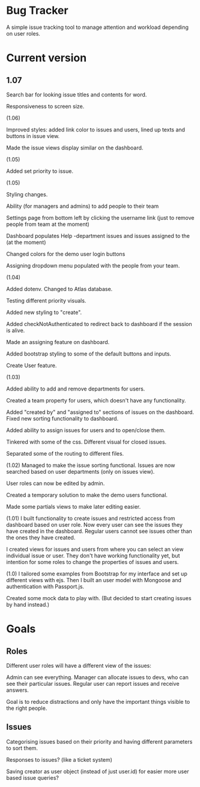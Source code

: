 # Bug Tracker

A simple issue tracking tool to manage attention and workload depending on user roles.

# Current version

## 1.07

Search bar for looking issue titles and contents for word.

Responsiveness to screen size.

(1.06)

Improved styles: added link color to issues and users, lined up texts and buttons in issue view.

Made the issue views display similar on the dashboard.

(1.05)

Added set priority to issue.

(1.05)

Styling changes.

Ability (for managers and admins) to add people to their team

Settings page from bottom left by clicking the username link (just to remove people from team at the moment)

Dashboard populates Help -department issues and issues assigned to the (at the moment)

Changed colors for the demo user login buttons

Assigning dropdown menu populated with the people from your team.

(1.04)

Added dotenv. Changed to Atlas database.

Testing different priority visuals.

Added new styling to "create".

Added checkNotAuthenticated to redirect back to dashboard if the session is alive.

Made an assigning feature on dashboard.

Added bootstrap styling to some of the default buttons and inputs.

Create User feature.

(1.03)

Added ability to add and remove departments for users.

Created a team property for users, which doesn't have any functionality.

Added "created by" and "assigned to" sections of issues on the dashboard. Fixed new sorting functionality to dashboard.

Added ability to assign issues for users and to open/close them.

Tinkered with some of the css. Different visual for closed issues.

Separated some of the routing to different files.

(1.02)
Managed to make the issue sorting functional. Issues are now searched based on user departments (only on issues view).

User roles can now be edited by admin.

Created a temporary solution to make the demo users functional.

Made some partials views to make later editing easier.

(1.01)
I built functionality to create issues and restricted access from dashboard based on user role. Now every user can see the issues they have created in the dashboard. Regular users cannot see issues other than the ones they have created.

I created views for issues and users from where you can select an view individual issue or user. They don't have working functionality yet, but intention for some roles to change the properties of issues and users.

(1.0) I tailored some examples from Bootstrap for my interface and set up different views with ejs. Then I built an user model with Mongoose and authentication with Passport.js.

Created some mock data to play with. (But decided to start creating issues by hand instead.)

# Goals

## Roles

Different user roles will have a different view of the issues:

Admin can see everything. Manager can allocate issues to devs, who can see their particular issues. Regular user can report issues and receive answers.

Goal is to reduce distractions and only have the important things visible to the right people.

## Issues

Categorising issues based on their priority and having different parameters to sort them.

Responses to issues? (like a ticket system)

Saving creator as user object (instead of just user.id) for easier more user based issue queries?
